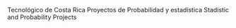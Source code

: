 Tecnológico de Costa Rica
Proyectos de Probabilidad y estadística
Stadistic and Probability Projects
